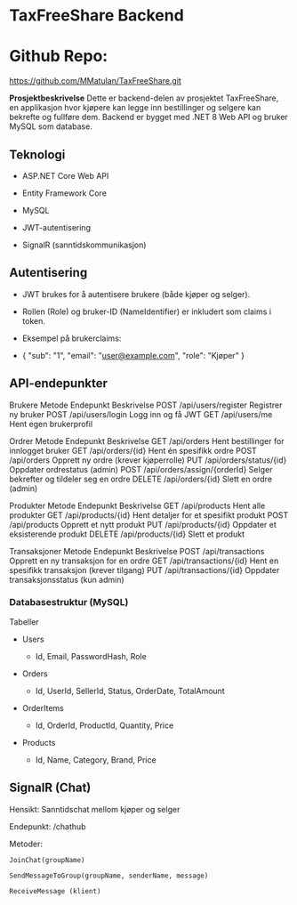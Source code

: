 ﻿# TaxFreeShare Backend
# Github Repo:
https://github.com/MMatulan/TaxFreeShare.git

**Prosjektbeskrivelse** 
Dette er backend-delen av prosjektet TaxFreeShare, en applikasjon hvor kjøpere kan legge inn bestillinger
og selgere kan bekrefte og fullføre dem. Backend er bygget med .NET 8 Web API og bruker MySQL som database.

## Teknologi

 - ASP.NET Core Web API

 - Entity Framework Core

 - MySQL

 - JWT-autentisering

 - SignalR (sanntidskommunikasjon)

## Autentisering
 - JWT brukes for å autentisere brukere (både kjøper og selger).

 - Rollen (Role) og bruker-ID (NameIdentifier) er inkludert som claims i token.

 - Eksempel på brukerclaims:
 - {
   "sub": "1",
   "email": "user@example.com",
   "role": "Kjøper"
   }

## API-endepunkter
  Brukere
  Metode	    Endepunkt	            Beskrivelse
  POST	    /api/users/register	    Registrer ny bruker
  POST	    /api/users/login	    Logg inn og få JWT
  GET	    /api/users/me	        Hent egen brukerprofil


  Ordrer
  Metode	      Endepunkt	                Beskrivelse
  GET	        /api/orders	            Hent bestillinger for innlogget bruker
  GET	        /api/orders/{id}	    Hent én spesifikk ordre
  POST	        /api/orders	            Opprett ny ordre (krever kjøperrolle)
  PUT	        /api/orders/status/{id}	Oppdater ordrestatus (admin)
  POST	        /api/orders/assign/{orderId}	Selger bekrefter og tildeler seg en ordre
  DELETE	     /api/orders/{id}	Slett en ordre (admin)

  Produkter
  Metode	        Endepunkt	            Beskrivelse
  GET	        /api/products	        Hent alle produkter
  GET	        /api/products/{id}	    Hent detaljer for et spesifikt produkt
  POST	        /api/products	        Opprett et nytt produkt
  PUT	        /api/products/{id}	    Oppdater et eksisterende produkt
  DELETE	    /api/products/{id}	    Slett et produkt

  Transaksjoner
  Metode	        Endepunkt	            Beskrivelse
  POST	        /api/transactions	    Opprett en ny transaksjon for en ordre
  GET	        /api/transactions/{id}	Hent en spesifikk transaksjon (krever tilgang)
  PUT	        /api/transactions/{id}	Oppdater transaksjonsstatus (kun admin)

### Databasestruktur (MySQL)
  Tabeller
  - Users
    - Id, Email, PasswordHash, Role
  
  - Orders 
    - Id, UserId, SellerId, Status, OrderDate, TotalAmount
  
  - OrderItems 
    - Id, OrderId, ProductId, Quantity, Price
  
  - Products 
    - Id, Name, Category, Brand, Price


## SignalR (Chat)
  Hensikt: Sanntidschat mellom kjøper og selger
  
  Endepunkt: /chathub
  
  Metoder:
  
    JoinChat(groupName)
  
    SendMessageToGroup(groupName, senderName, message)

    ReceiveMessage (klient)

